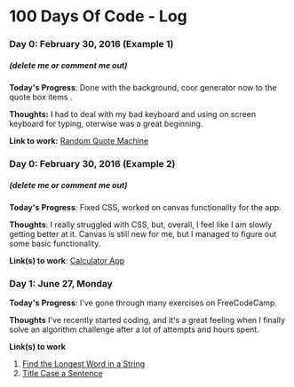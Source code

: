 # 100 Days Of Code - Log

### Day 0: February 30, 2016 (Example 1)
##### (delete me or comment me out)

**Today's Progress**: Done with the background, coor generator now to the quote box items .

**Thoughts:** I had to deal with my bad keyboard and using on screen keyboard for typing, oterwise was a great beginning.

**Link to work:** [Random Quote Machine](https://github.com/oghenenyerhovwo/Random-Quote-Machine)

### Day 0: February 30, 2016 (Example 2)
##### (delete me or comment me out)

**Today's Progress**: Fixed CSS, worked on canvas functionality for the app.

**Thoughts**: I really struggled with CSS, but, overall, I feel like I am slowly getting better at it. Canvas is still new for me, but I managed to figure out some basic functionality.

**Link(s) to work**: [Calculator App](http://www.example.com)


### Day 1: June 27, Monday

**Today's Progress**: I've gone through many exercises on FreeCodeCamp.

**Thoughts** I've recently started coding, and it's a great feeling when I finally solve an algorithm challenge after a lot of attempts and hours spent.

**Link(s) to work**
1. [Find the Longest Word in a String](https://www.freecodecamp.com/challenges/find-the-longest-word-in-a-string)
2. [Title Case a Sentence](https://www.freecodecamp.com/challenges/title-case-a-sentence)
